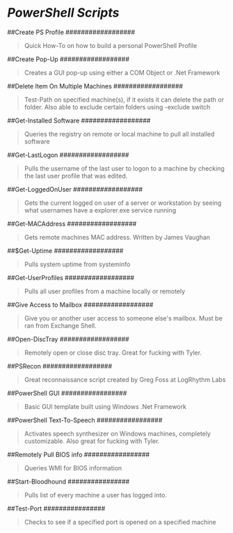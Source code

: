 # *PowerShell Scripts*


##Create PS Profile
##################
  >Quick How-To on how to build a personal PowerShell Profile

##Create Pop-Up
##################
  >Creates a GUI pop-up using either a COM Object or .Net Framework

##Delete Item On Multiple Machines
##################
  >Test-Path on specified machine(s), if it exists it can delete the path or folder.  Also able to exclude certain folders using -exclude switch

##Get-Installed Software
##################
  >Queries the registry on remote or local machine to pull all installed software
  
##Get-LastLogon
##################
  >Pulls the username of the last user to logon to a machine by checking the last user profile that was edited.

##Get-LoggedOnUser
##################
  >Gets the current logged on user of a server or workstation by seeing what usernames have a explorer.exe service running
  
##Get-MACAddress
##################
  >Gets remote machines MAC address.  Written by James Vaughan 
  
##$Get-Uptime
##################
  >Pulls system uptime from systeminfo

##Get-UserProfiles
##################
  >Pulls all user profiles from a machine locally or remotely
  
##Give Access to Mailbox
##################
  >Give you or another user access to someone else's mailbox.  Must be ran from Exchange Shell.
  
##Open-DiscTray
##################
  >Remotely open or close disc tray.  Great for fucking with Tyler.
  
##PSRecon
##################
  >Great reconnaissance script created by Greg Foss at LogRhythm Labs

##PowerShell GUI
#################
  >Basic GUI template built using Windows .Net Framework

##PowerShell Text-To-Speech
#################
  >Activates speech synthesizer on Windows machines, completely customizable.  Also great for fucking with Tyler.
  
##Remotely Pull BIOS info
#################
  >Queries WMI for BIOS information

##Start-Bloodhound
################
  >Pulls list of every machine a user has logged into.

##Test-Port
################
  >Checks to see if a specified port is opened on a specified machine
